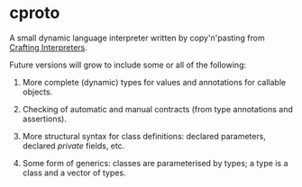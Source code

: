 cproto
======

A small dynamic language interpreter written by copy'n'pasting from [Crafting
Interpreters][1].

[1]: https://craftinginterpreters.com/

Future versions will grow to include some or all of the following:

1. More complete (dynamic) types for values and annotations for callable
   objects.

2. Checking of automatic and manual contracts (from type annotations and
   assertions).

3. More structural syntax for class definitions: declared parameters, declared
   _private_ fields, etc.

4. Some form of generics: classes are parameterised by types; a type is a class
   and a vector of types.
